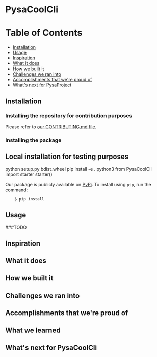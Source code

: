 # PysaCoolCli

# Table of Contents

- [Installation](#installation)
- [Usage](#usage)
- [Inspiration](#inspiration)
- [What it does](#what-it-does)
- [How we built it](#how-we-built-it)
- [Challenges we ran into](#challenges-we-ran-into)
- [Accomplishments that we're proud of](#accomplishments-that-were-proud-of)
- [What's next for PysaProject](#whats-next-for-envprotecc)

## Installation

### Installing the repository for contribution purposes
Please refer to [our CONTRIBUTING.md file](CONTRIBUTING.md).

### Installing the package

## Local installation for testing purposes
python setup.py bdist_wheel
pip install -e .
python3
from PysaCoolCli import starter
starter()

Our package is publicly available on [PyPi]().
To install using `pip`, run the command:

```bash
    $ pip install 
```

## Usage

###TODO


## Inspiration


## What it does


## How we built it


## Challenges we ran into


## Accomplishments that we're proud of


## What we learned

## What's next for PysaCoolCli
